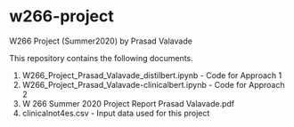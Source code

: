 # w266-project
W266 Project (Summer2020) by Prasad Valavade

This repository contains the following documents.

1. W266_Project_Prasad_Valavade_distilbert.ipynb - Code for Approach 1
2. W266_Project_Prasad_Valavade-clinicalbert.ipynb - Code for Approach 2
3. W 266 Summer 2020 Project Report Prasad Valavade.pdf
4. clinicalnot4es.csv - Input data used for this project



